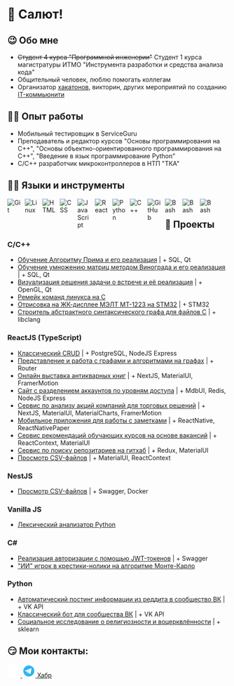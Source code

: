 # 👋 Салют!

## 😉 Обо мне
- ~~Cтудент 4 курса "Программной инженерии"~~ Студент 1 курса магистратуры ИТМО "Инструмента разработки и средства анализа кода"
- Общительный человек, люблю помогать коллегам
- Организатор [хакатонов](https://vk.com/science_iitik?w=wall-200431333_176), викторин, других мероприятий по созданию [IT-коммьюнити](https://vk.com/science_iitik)

## 🧑‍💼 Опыт работы
- Мобильный тестировщик в ServiceGuru
- Преподаватель и редактор курсов "Основы программирования на С++", "Основы объектно-ориентированного программирования на C++", "Введение в язык программирование Python"
- C/C++ разработчик микроконтроллеров в НТП "ТКА" 

## 🐱‍💻 Языки и инструменты 
<img align="left" alt="Git" width="30px" style="padding-right:10px;" src="https://cdn.jsdelivr.net/gh/devicons/devicon/icons/git/git-original.svg" />
<img align="left" alt="Linux" width="30px" style="padding-right:10px;" src="https://cdn.jsdelivr.net/gh/devicons/devicon/icons/linux/linux-original.svg" />
<img align="left" alt="HTML" width="30px" style="padding-right:10px;" src="https://cdn.jsdelivr.net/gh/devicons/devicon/icons/html5/html5-plain.svg" />
<img align="left" alt="CSS" width="30px" style="padding-right:10px;" src="https://cdn.jsdelivr.net/gh/devicons/devicon/icons/css3/css3-plain.svg" />
<img align="left" alt="JavaScript" width="30px" style="padding-right:10px;" src="https://cdn.jsdelivr.net/gh/devicons/devicon/icons/javascript/javascript-plain.svg" />
<img align="left" alt="React" width="30px" style="padding-right:10px;" src="https://cdn.jsdelivr.net/gh/devicons/devicon/icons/react/react-original.svg" />
<img align="left" alt="Python" width="30px" style="padding-right:10px;" src="https://cdn.jsdelivr.net/gh/devicons/devicon/icons/python/python-plain.svg" />
<img align="left" alt="C++" width="30px" style="padding-right:10px;" src="https://cdn.jsdelivr.net/gh/devicons/devicon/icons/cplusplus/cplusplus-line.svg" />
<img align="left" alt="GitHub" width="30px" style="padding-right:10px;" src="https://cdn.jsdelivr.net/gh/devicons/devicon/icons/github/github-original.svg" />
<img align="left" alt="Bash" width="30px" style="padding-right:10px;" src="https://cdn.jsdelivr.net/gh/devicons/devicon/icons/bash/bash-original.svg" />
<img align="left" alt="Bash" width="30px" style="padding-right:10px;" src="https://cdn.jsdelivr.net/gh/devicons/devicon/icons/csharp/csharp-original.svg" />
 <img align="left" alt="Bash" width="30px" style="padding-right:10px;" src="https://cdn.jsdelivr.net/gh/devicons/devicon/icons/dotnetcore/dotnetcore-original.svg" />
<br />

## 🔨 Проекты
### C/C++
  - [Обучение Алгоритму Прима и его реализация](https://github.com/dacsson/PrimAlgorithm) | + SQL, Qt
  - [Обучение умножению матриц методом Винограда и его реализация](https://github.com/dacsson/Slicer) | + SQL, Qt
  - [Визуализация решения задачи о встрече и её реализация](https://github.com/HandsAndKeyboards/AppointmentProblem) | + OpenGL, Qt
  - [Ремейк команд линукса на C](https://github.com/dacsson/linux_cmds)
  - [Отрисовка на ЖК-дисплее МЭЛТ МТ-1223 на STM32](https://github.com/dacsson/STM32_Display) | + STM32
  - [Строитель абстрактного синтаксического графа для файлов C](https://github.com/dacsson/libclang_asg_c) | + libclang 
### ReactJS (TypeScript)
  - [Классический CRUD](https://github.com/dacsson/MobileCommunication) | + PostgreSQL, NodeJS Express
  - [Представление и работа с графами и алгоритмами на графах](https://github.com/dacsson/AlgorithmsOnGraphs) | + Router
  - [Онлайн выставка антикварных книг](https://github.com/dacsson/biblioteka_antique_books) | + NextJS, MaterialUI, FramerMotion
  - [Сайт с разделением аккаунтов по уровням доступа](https://github.com/dacsson/accounts_with_access_matrix) | + MdbUI, Redis, NodeJS Express
  - [Сервис по анализу акций компаний для торговых решений](https://github.com/dacsson/trading_helper) | + NextJS, MaterialUI, MaterialCharts, FramerMotion
  - [Мобильное приложения для работы с заметками](https://github.com/dacsson/notes_app) | + ReactNative, ReactNativePaper
  - [Сервис рекомендаций обучающих курсов на основе вакансий](https://github.com/5bit-course-selection-application/frontend) | + ReactContext, MaterialUI 
  - [Сервис по поиску репозитариев на гитхаб](https://github.com/dacsson/github_repo_searcher) | + Redux, MaterialUI
  - [Просмотр CSV-файлов](https://github.com/dacsson/csv_reader) | + MaterialUI, ReactContext
### NestJS
  - [Просмотр CSV-файлов](https://github.com/dacsson/csv_reader) | + Swagger, Docker
### Vanilla JS
  - [Лексический анализатор Python](https://github.com/dacsson/LexicAnalyzer)
### C# 
  - [Реализация авторизации с помощью JWT-токенов](https://github.com/dacsson/asp.net-jwt) | + Swagger
  - ["ИИ" игрок в крестики-нолики на алгоритме Монте-Карло](https://github.com/dacsson/TicTacToe_19x19_bot)
### Python
  - [Автоматический постинг информации из реддита в сообщество ВК](https://github.com/dacsson/RedditToVk) | + VK API
  - [Классический бот для сообщества ВК](https://github.com/dacsson/ScienceBot) | + VK API
  - [Социальное исследование о религиозности и воцерквлённости](https://github.com/dacsson/religion_analysis) | + sklearn 

## 😏 Мои контакты:
<p align='сenter'>
  <a href='https://vk.com/bobiinski'>
    <img src='VK.png' height='30'>
  </a>
  <a href='https://t.me/artemii_safonoff'>
    <img src='TG.png' height='30'>
  </a>
  <a href='https://habr.com/ru/users/dacsson'
     <a>Хабр</a>
  </a>
<p>

